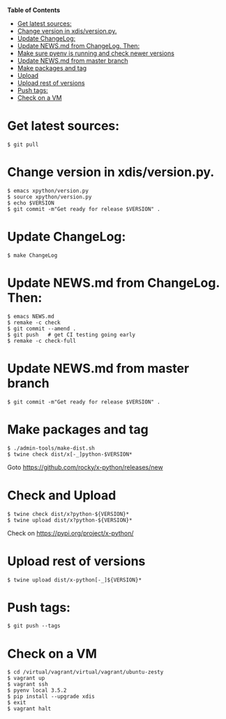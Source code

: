 <!-- markdown-toc start - Don't edit this section. Run M-x markdown-toc-refresh-toc -->
**Table of Contents**

- [Get latest sources:](#get-latest-sources)
- [Change version in xdis/version.py.](#change-version-in-xdisversionpy)
- [Update ChangeLog:](#update-changelog)
- [Update NEWS.md from ChangeLog. Then:](#update-newsmd-from-changelog-then)
- [Make sure pyenv is running and check newer versions](#make-sure-pyenv-is-running-and-check-newer-versions)
- [Update NEWS.md from master branch](#update-newsmd-from-master-branch)
- [Make packages and tag](#make-packages-and-tag)
- [Upload](#upload)
- [Upload rest of versions](#upload-rest-of-versions)
- [Push tags:](#push-tags)
- [Check on a VM](#check-on-a-vm)

<!-- markdown-toc end -->

# Get latest sources:

    $ git pull

# Change version in xdis/version.py.

    $ emacs xpython/version.py
    $ source xpython/version.py
    $ echo $VERSION
    $ git commit -m"Get ready for release $VERSION" .


# Update ChangeLog:

    $ make ChangeLog

#  Update NEWS.md from ChangeLog. Then:

    $ emacs NEWS.md
    $ remake -c check
    $ git commit --amend .
    $ git push   # get CI testing going early
    $ remake -c check-full

# Update NEWS.md from master branch

    $ git commit -m"Get ready for release $VERSION" .

# Make packages and tag

    $ ./admin-tools/make-dist.sh
	$ twine check dist/x[-_]python-$VERSION*

Goto https://github.com/rocky/x-python/releases/new


# Check and Upload

	$ twine check dist/x?python-${VERSION}*
	$ twine upload dist/x?python-${VERSION}*

Check on https://pypi.org/project/x-python/

# Upload rest of versions

    $ twine upload dist/x-python[-_]${VERSION}*

# Push tags:

    $ git push --tags

# Check on a VM

    $ cd /virtual/vagrant/virtual/vagrant/ubuntu-zesty
	$ vagrant up
	$ vagrant ssh
	$ pyenv local 3.5.2
	$ pip install --upgrade xdis
	$ exit
	$ vagrant halt
